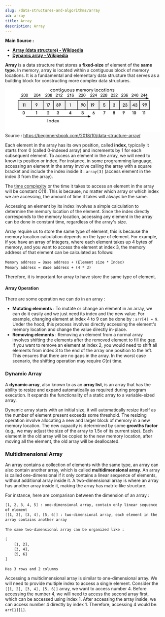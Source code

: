 ```yaml
---
slug: /data-structures-and-algorithms/array
id: array
title: Array
description: Array
---
```


**Main Source :**

- **[Array (data structure) - Wikipedia](<https://en.wikipedia.org/wiki/Array_(data_structure)>)**
- **[Dynamic array - Wikipedia](https://en.wikipedia.org/wiki/Dynamic_array)**

**Array** is a data structure that stores a **fixed-size** of element of the **same type**. In memory, array is located within a contiguous block of memory locations. It is a fundamental and elementary data structure that serves as a building block for constructing more complex data structures.

![Array data structure](./array.jpg)  
Source : https://beginnersbook.com/2018/10/data-structure-array/

Each element in the array has its own position, called **index**, typically it starts from 0 (called 0-indexed array) and increments by 1 for each subsequent element. To access an element in the array, we will need to know its position or index. For instance, in some programming language, accessing an element in the array involve calling the array with a square bracket and include the index inside it : `array[3]` (access element in the index 3 from the array).

The [time complexity](/data-structures-and-algorithms/analysis-of-algorithms#time--space-complexity) or the time it takes to access an element in the array will be constant $O(1)$. This is because, no matter which array or which index we are accessing, the amount of time it takes will always be the same.

Accessing an element by its index involves a simple calculation to determine the memory location of the element. Since the index directly corresponds to the memory location, accessing any element in the array can be done in constant time, regardless of the array's size.

Array require us to store the same type of element, this is because the memory location calculation depends on the type of element. For example, if you have an array of integers, where each element takes up 4 bytes of memory, and you want to access the element at index 3, the memory address of that element can be calculated as follows:

`Memory address = Base address + (Element size * Index)`  
`Memory address = Base address + (4 * 3)`

Therefore, it is important for array to have store the same type of element.

#### Array Operation

There are some operation we can do in an array :

- **Mutating elements** : To mutate or change an element in an array, we can do it easily and we just need its index and the new value. For example, changing element at index 4 to 9 can be done by : `arr[4] = 9`. Under the hood, this process involves directly accessing the element's memory location and change the value directly in-place.
- **Removing elements** : Removing an element from a normal array involves shifting the elements after the removed element to fill the gap. If you want to remove an element at index 2, you would need to shift all elements from index 3 to the end of the array one position to the left. This ensures that there are no gaps in the array. In the worst case scenario, the shifting operation may require $O(n)$ time.

### Dynamic Array

A **dynamic array**, also known to as an **array list**, is an array that has the ability to resize and expand automatically as required during program execution. It expands the functionality of a static array to a variable-sized array.

Dynamic array starts with an initial size, it will automatically resize itself as the number of element present exceeds some threshold. The resizing operation involve allocating a new and larger block of memory in a new memory location. The new capacity is determined by some **growths factor** (e.g., we may adjust the size of the array to 1.5x of its current size). Each element in the old array will be copied to the new memory location, after moving all the element, the old array will be deallocated.

### Multidimensional Array

An array contains a collection of elements with the same type, an array can also contain another array, which is called **multidimensional array**. An array is called one-dimensional if it only contains a linear sequence of elements, without additional array inside it. A two-dimensional array is where an array has another array inside it, making the array has matrix-like structure.

For instance, here are comparison between the dimension of an array :

```
[1, 2, 3, 4, 5] : one-dimensional array, contain only linear sequence of element
[[1, 2], [3, 4], [5, 6]] : two-dimensional array, each element in the array contains another array

The same two-dimensional array can be organized like :

[
    [1, 2],
    [3, 4],
    [5, 6]
]

Has 3 rows and 2 columns
```

Accessing a multidimensional array is similar to one-dimensional array. We will need to provide multiple index to access a single element. Consider the `[[1, 2], [3, 4], [5, 6]]` array, we want to access number 4. Before accessing the number 4, we will need to access the second array first, which can be accessed using index 1. After accessing the array inside, we can access number 4 directly by index 1. Therefore, accessing 4 would be: `arr[1][1]`.
